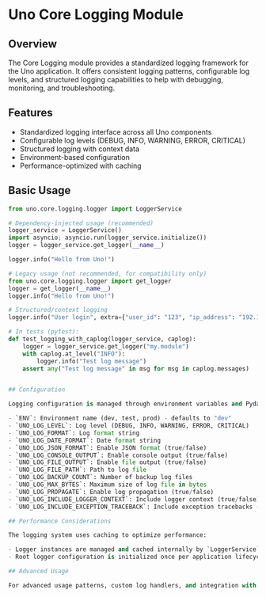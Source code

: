 # Uno Core Logging Module

## Overview

The Core Logging module provides a standardized logging framework for the Uno application. It offers consistent logging patterns, configurable log levels, and structured logging capabilities to help with debugging, monitoring, and troubleshooting.

## Features

- Standardized logging interface across all Uno components
- Configurable log levels (DEBUG, INFO, WARNING, ERROR, CRITICAL)
- Structured logging with context data
- Environment-based configuration
- Performance-optimized with caching

## Basic Usage

```python
from uno.core.logging.logger import LoggerService

# Dependency-injected usage (recommended)
logger_service = LoggerService()
import asyncio; asyncio.run(logger_service.initialize())
logger = logger_service.get_logger(__name__)

logger.info("Hello from Uno!")

# Legacy usage (not recommended, for compatibility only)
from uno.core.logging.logger import get_logger
logger = get_logger(__name__)
logger.info("Hello from Uno!")

# Structured/context logging
logger.info("User login", extra={"user_id": "123", "ip_address": "192.168.1.1"})

# In tests (pytest):
def test_logging_with_caplog(logger_service, caplog):
    logger = logger_service.get_logger("my.module")
    with caplog.at_level("INFO"):
        logger.info("Test log message")
    assert any("Test log message" in msg for msg in caplog.messages)


## Configuration

Logging configuration is managed through environment variables and Pydantic settings:

- `ENV`: Environment name (dev, test, prod) - defaults to "dev"
- `UNO_LOG_LEVEL`: Log level (DEBUG, INFO, WARNING, ERROR, CRITICAL)
- `UNO_LOG_FORMAT`: Log format string
- `UNO_LOG_DATE_FORMAT`: Date format string
- `UNO_LOG_JSON_FORMAT`: Enable JSON format (true/false)
- `UNO_LOG_CONSOLE_OUTPUT`: Enable console output (true/false)
- `UNO_LOG_FILE_OUTPUT`: Enable file output (true/false)
- `UNO_LOG_FILE_PATH`: Path to log file
- `UNO_LOG_BACKUP_COUNT`: Number of backup log files
- `UNO_LOG_MAX_BYTES`: Maximum size of log file in bytes
- `UNO_LOG_PROPAGATE`: Enable log propagation (true/false)
- `UNO_LOG_INCLUDE_LOGGER_CONTEXT`: Include logger context (true/false)
- `UNO_LOG_INCLUDE_EXCEPTION_TRACEBACK`: Include exception tracebacks (true/false)

## Performance Considerations

The logging system uses caching to optimize performance:

- Logger instances are managed and cached internally by `LoggerService` for efficiency
- Root logger configuration is initialized once per application lifecycle

## Advanced Usage

For advanced usage patterns, custom log handlers, and integration with monitoring systems, refer to the [detailed logging documentation](../../../docs/logging/index.md).